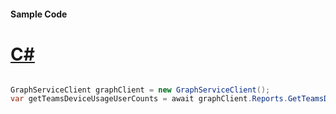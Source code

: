 #### Sample Code
# [C#](#tab/Csharp)

```C#

GraphServiceClient graphClient = new GraphServiceClient();
var getTeamsDeviceUsageUserCounts = await graphClient.Reports.GetTeamsDeviceUsageUserCounts.Request().GetAsync();

```